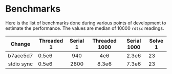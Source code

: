 # Benchmarks

Here is the list of benchmarks done during various points of development to
estimate the performance. The values are median of 10000 `rdtsc` readings.

|   Change   | Threaded 1 | Serial 1 | Threaded 1000 | Serial 1000 | Solve 1 |
| :--------: | ---------- | :------: | :-----------: | :---------: | ------- |
|  b7ace5d7  | 0.5e6      |   940    |      4e6      |    2.3e6    | 23      |
| stdio sync | 0.5e6      |   2800   |     8.3e6     |    7.3e6    | 23      |
